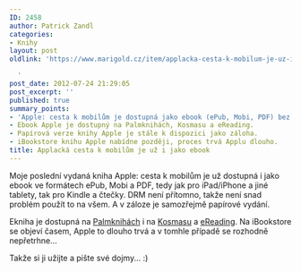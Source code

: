 ```yaml
---
ID: 2458
author: Patrick Zandl
categories:
- Knihy
layout: post
oldlink: 'https://www.marigold.cz/item/applacka-cesta-k-mobilum-je-uz-i-jako-ebook

  '
post_date: 2012-07-24 21:29:05
post_excerpt: ''
published: true
summary_points:
- 'Apple: cesta k mobilům je dostupná jako ebook (ePub, Mobi, PDF) bez DRM.'
- Ebook Apple je dostupný na Palmknihách, Kosmasu a eReading.
- Papírová verze knihy Apple je stále k dispozici jako záloha.
- iBookstore knihu Apple nabídne později, proces trvá Applu dlouho.
title: Applacká cesta k mobilům je už i jako ebook
---
```


<p> Moje poslední vydaná kniha Apple: cesta k mobilům je už dostupná i jako ebook ve formátech ePub, Mobi a PDF, tedy jak pro iPad/iPhone a jiné tablety, tak pro Kindle a čtečky. DRM není přítomno, takže není snad problém použít to na všem. A v záloze je samozřejmě papírové vydání.</p>


<p>Ekniha je dostupná na <a href="http://palmknihy.cz/web/kniha/apple-cesta-k-mobilum">Palmknihách</a> i na <a href="http://www.kosmas.cz/knihy/173090/apple-cesta-k-mobilum/" target="_self" title="">Kosmasu</a> a <a href="http://www.ereading.cz/cs/eknihy/4301/apple-cesta-k-mobilum" target="_self" title="">eReading</a>. Na iBookstore se objeví časem, Apple to dlouho trvá a v tomhle případě se rozhodně nepřetrhne... </p>
<p>Takže si ji užijte a pište své dojmy... :)</p>
<p>&nbsp;</p>